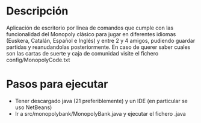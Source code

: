 # Descripción

Aplicación de escritorio por linea de comandos que cumple con las funcionalidad del Monopoly clásico para jugar en diferentes idiomas (Euskera, Catalán, Español e Inglés) y entre 2 y 4 amigos, pudiendo guardar partidas y reanudandolas posteriormente. En caso de querer saber cuales son las cartas de suerte y caja de comunidad visite el fichero config/MonopolyCode.txt

# Pasos para ejecutar
- Tener descargado java (21 preferiblemente) y un IDE (en particular se uso NetBeans)
- Ir a src/monopolybank/MonopolyBank.java y ejecutar el fichero .java
